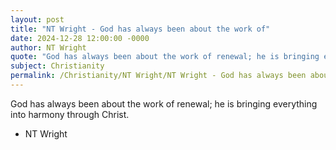 ```yaml
---
layout: post
title: "NT Wright - God has always been about the work of"
date: 2024-12-28 12:00:00 -0000
author: NT Wright
quote: "God has always been about the work of renewal; he is bringing everything into harmony through Christ."
subject: Christianity
permalink: /Christianity/NT Wright/NT Wright - God has always been about the work of
---
```


God has always been about the work of renewal; he is bringing everything into harmony through Christ.

- NT Wright
